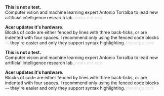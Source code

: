 
**This is not a test.**  
Computer vision and machine learning expert Antonio Torralba to lead new artificial intelligence research lab.
<span style="size: 0.5em; color: lightgrey;">news.mit.edu</span>  

**Acer updates it's hardware.**  
Blocks of code are either fenced by lines with three back-ticks, or are indented with four spaces. I recommend only using the fenced code blocks -- they're easier and only they support syntax highlighting.
<span style="size: 0.5em; color: lightgrey;">theverge.com</span>  

**This is not a test.**  
Computer vision and machine learning expert Antonio Torralba to lead new artificial intelligence research lab.
<span style="size: 0.5em; color: lightgrey;">news.mit.edu</span>  

**Acer updates it's hardware.**  
Blocks of code are either fenced by lines with three back-ticks, or are indented with four spaces. I recommend only using the fenced code blocks -- they're easier and only they support syntax highlighting.
<span style="size: 0.5em; color: lightgrey;">theverge.com</span>  


